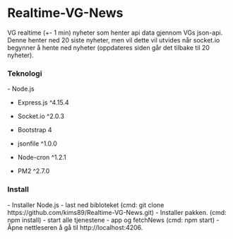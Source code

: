 # Realtime-VG-News
VG realtime (+- 1 min) nyheter som henter api data gjennom VGs json-api. Denne henter ned 20 siste nyheter, men vil dette vil utvides når socket.io begynner å hente ned nyheter (oppdateres siden går det tilbake til 20 nyheter).

<h3>Teknologi</h3>
- Node.js

- Express.js ^4.15.4

- Socket.io ^2.0.3
- Bootstrap 4
- jsonfile ^1.0.0
- Node-cron ^1.2.1
- PM2 ^2.7.0

<h3>Install</h3>
- Installer Node.js
- last ned bibloteket (cmd: git clone https://github.com/kims89/Realtime-VG-News.git)
- Installer pakken. (cmd: npm install)
- start alle tjenestene - app og fetchNews (cmd: npm start)
- Åpne nettleseren å gå til http://localhost:4206. 
